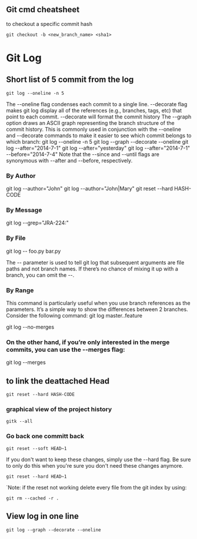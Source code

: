 ## Git cmd cheatsheet 

to checkout a specific commit hash
```
git checkout -b <new_branch_name> <sha1>
```
# Git Log
## Short list of 5 commit from the log 
```
git log --oneline -n 5
```
The --oneline flag condenses each commit to a single line.
--decorate flag makes git log display all of the references (e.g., branches, tags, etc) that point to each commit.
--decorate will format the commit history
The --graph option draws an ASCII graph representing the branch structure of the commit history. This is commonly used in conjunction with the --oneline and --decorate commands to make it easier to see which commit belongs to which branch:
git log --oneline -n 5
git log --graph --decorate --oneline
git log --after="2014-7-1"
git log --after="yesterday"
git log --after="2014-7-1" --before="2014-7-4"
Note that the --since and --until flags are synonymous with --after and --before, respectively.
### By Author
git log --author="John"
git log --author="John\|Mary"
git reset --hard HASH-CODE
### By Message
git log --grep="JRA-224:"
### By File
git log -- foo.py bar.py

The -- parameter is used to tell git log that subsequent arguments are file paths and not branch names. If there’s no chance of mixing it up with a branch, you can omit the --.
### By Range
This command is particularly useful when you use branch references as the parameters. It’s a simple way to show the differences between 2 branches. Consider the following command:
git log master..feature

git log --no-merges
### On the other hand, if you’re only interested in the merge commits, you can use the --merges flag:
git log --merges

## to link the deattached Head
```
git reset --hard HASH-CODE
```
### graphical view of the project history
```
gitk --all
```

### Go back one committ back 
```
git reset --soft HEAD~1
```
If you don't want to keep these changes, simply use the --hard flag. Be sure to only do this when you're sure you don't need these changes anymore.
```
git reset --hard HEAD~1
```
`Note: if the reset not working delete every file from the git index by using:
```
git rm --cached -r .
```
## View log in one line
```
git log --graph --decorate --oneline
```
